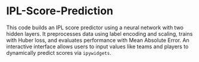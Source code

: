 # IPL-Score-Prediction
This code builds an IPL score predictor using a neural network with two hidden layers. It preprocesses data using label encoding and scaling, trains with Huber loss, and evaluates performance with Mean Absolute Error. An interactive interface allows users to input values like teams and players to dynamically predict scores via `ipywidgets`.
